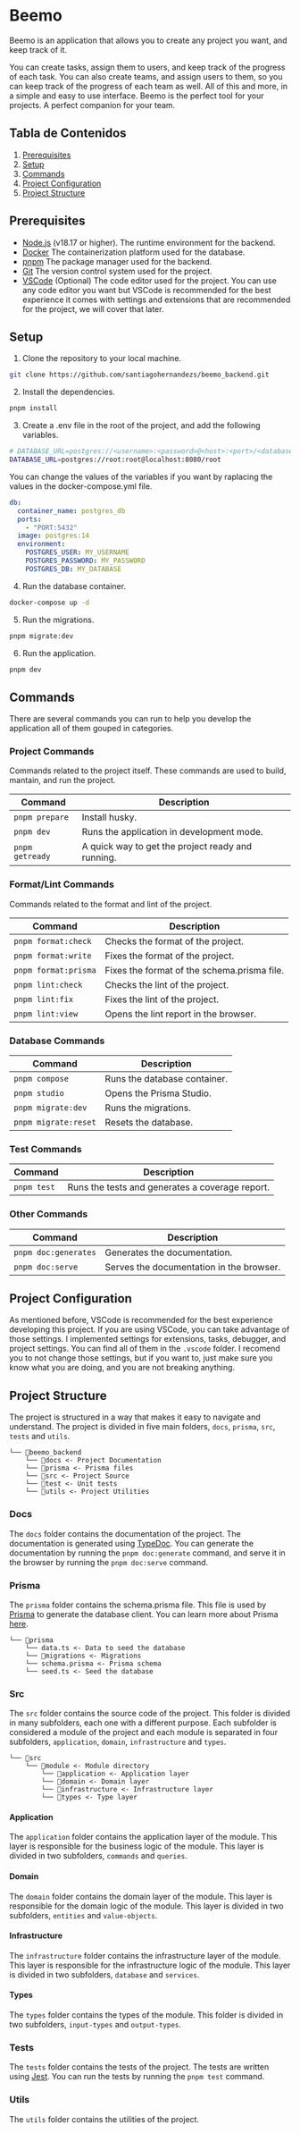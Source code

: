 # Beemo
Beemo is an application that allows you to create any project you want, and keep track of it.

You can create tasks, assign them to users, and keep track of the progress of each task. You can also create teams, and assign users to them, so you can keep track of the progress
of each team as well. All of this and more, in a simple and easy to use interface. Beemo is the perfect tool for your projects. A perfect companion for your team.

## Tabla de Contenidos

1. [Prerequisites](#prerequisites)
2. [Setup](#setup)
3. [Commands](#commands)
4. [Project Configuration](#project-configuration)
5. [Project Structure](#project-structure)


## Prerequisites

- [Node.js](https://nodejs.org/en/) (v18.17 or higher). The runtime environment for the backend.
- [Docker](https://www.docker.com/) The containerization platform used for the database.
- [pnpm](https://pnpm.io/) The package manager used for the backend.
- [Git](https://git-scm.com/) The version control system used for the project.
- [VSCode](https://code.visualstudio.com/) (Optional) The code editor used for the project. You can use any code editor you want but VSCode is recommended for the best experience it comes with settings and extensions that are recommended for the project, we will cover that later.

## Setup

1. Clone the repository to your local machine.

```bash
git clone https://github.com/santiagohernandezs/beemo_backend.git
```

2. Install the dependencies.

```bash
pnpm install
```

3. Create a .env file in the root of the project, and add the following variables.

```bash
# DATABASE_URL=postgres://<username>:<password>@<host>:<port>/<database>
DATABASE_URL=postgres://root:root@localhost:8080/root
```

You can change the values of the variables if you want by raplacing the values in the docker-compose.yml file.

```yml
db:
  container_name: postgres_db
  ports:
    - "PORT:5432"
  image: postgres:14
  environment:
    POSTGRES_USER: MY_USERNAME
    POSTGRES_PASSWORD: MY_PASSWORD
    POSTGRES_DB: MY_DATABASE
```

4. Run the database container.

```bash
docker-compose up -d
```

5. Run the migrations.

```bash
pnpm migrate:dev
```

6. Run the application.

```bash
pnpm dev
```

## Commands

There are several commands you can run to help you develop the application all of them gouped in categories.

### Project Commands

Commands related to the project itself. These commands are used to build, mantain, and run the project.

| Command | Description |
| --- | --- |
| `pnpm prepare` | Install husky. |
| `pnpm dev` | Runs the application in development mode. |
| `pnpm getready` | A quick way to get the project ready and running. |

### Format/Lint Commands

Commands related to the format and lint of the project.

| Command | Description |
| --- | --- |
| `pnpm format:check` | Checks the format of the project. |
| `pnpm format:write` | Fixes the format of the project. |
| `pnpm format:prisma` | Fixes the format of the schema.prisma file. |
| `pnpm lint:check` | Checks the lint of the project. |
| `pnpm lint:fix` | Fixes the lint of the project. |
| `pnpm lint:view` | Opens the lint report in the browser. |

### Database Commands

| Command | Description |
| --- | --- |
| `pnpm compose` | Runs the database container. |
| `pnpm studio` | Opens the Prisma Studio. |
| `pnpm migrate:dev` | Runs the migrations. |
| `pnpm migrate:reset` | Resets the database. |

### Test Commands

| Command | Description |
| --- | --- |
| `pnpm test` | Runs the tests and generates a coverage report. |

### Other Commands

| Command | Description |
| --- | --- |
| `pnpm doc:generates` | Generates the documentation. |
| `pnpm doc:serve` | Serves the documentation in the browser. |

## Project Configuration

As mentioned before, VSCode is recommended for the best experience developing this project. If you are using VSCode, you can take advantage of those settings.
I implemented settings for extensions, tasks, debugger, and project settings. You can find all of them in the `.vscode` folder. I recomend you to not change those settings,
but if you want to, just make sure you know what you are doing, and you are not breaking anything.

## Project Structure

The project is structured in a way that makes it easy to navigate and understand. The project is divided in five main folders, `docs`, `prisma`, `src`, `tests` and `utils`.

```
└── 📁beemo_backend
    └── 📁docs <- Project Documentation
    └── 📁prisma <- Prisma files
    └── 📁src <- Project Source
    └── 📁test <- Unit tests
    └── 📁utils <- Project Utilities
```

### Docs

The `docs` folder contains the documentation of the project. The documentation is generated using [TypeDoc](https://typedoc.org/). You can generate the documentation by running the `pnpm doc:generate` command, and serve it in the browser by running the `pnpm doc:serve` command.

### Prisma

The `prisma` folder contains the schema.prisma file. This file is used by [Prisma](https://www.prisma.io/) to generate the database client. You can learn more about Prisma [here](https://www.prisma.io/).

```
└── 📁prisma
    └── data.ts <- Data to seed the database
    └── 📁migrations <- Migrations
    └── schema.prisma <- Prisma schema
    └── seed.ts <- Seed the database
```

### Src

The `src` folder contains the source code of the project. This folder is divided in many subfolders, each one with a different purpose. Each subfolder is considered a module of the project and each module is separated in four subfolders, `application`, `domain`, `infrastructure` and `types`.

```
└── 📁src
    └── 📁module <- Module directory
        └── 📁application <- Application layer
        └── 📁domain <- Domain layer
        └── 📁infrastructure <- Infrastructure layer
        └── 📁types <- Type layer
```

#### Application

The `application` folder contains the application layer of the module. This layer is responsible for the business logic of the module. This layer is divided in two subfolders, `commands` and `queries`.

#### Domain

The `domain` folder contains the domain layer of the module. This layer is responsible for the domain logic of the module. This layer is divided in two subfolders, `entities` and `value-objects`.

#### Infrastructure

The `infrastructure` folder contains the infrastructure layer of the module. This layer is responsible for the infrastructure logic of the module. This layer is divided in two subfolders, `database` and `services`.

#### Types

The `types` folder contains the types of the module. This folder is divided in two subfolders, `input-types` and `output-types`.

### Tests

The `tests` folder contains the tests of the project. The tests are written using [Jest](https://jestjs.io/). You can run the tests by running the `pnpm test` command.

### Utils

The `utils` folder contains the utilities of the project.
